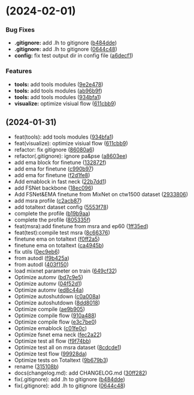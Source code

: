 #  (2024-02-01)


### Bug Fixes

* **.gitignore:** add .lh to gitignore ([b484dde](https://github.com/CharmingHue/FAST/commit/b484dde7de91cc7ffd6b01568c7acb64f8aa9433))
* **.gitignore:** add .lh to gitignore ([0644c48](https://github.com/CharmingHue/FAST/commit/0644c481da247a4a3cffa0bc1b3bb17d0af40bba))
* **config:** fix test output dir in config file ([a6decf1](https://github.com/CharmingHue/FAST/commit/a6decf153c5e9341d9509271d738ea678f46b632))


### Features

* **tools:** add tools modules ([9e2e478](https://github.com/CharmingHue/FAST/commit/9e2e47816ef6971cb4d2cfe20511769446e2be31))
* **tools:** add tools modules ([ab96b9f](https://github.com/CharmingHue/FAST/commit/ab96b9f3da829fac359ccab5bac6dcd205f4f539))
* **tools:** add tools modules ([934bfa1](https://github.com/CharmingHue/FAST/commit/934bfa13105bb09e3b88f18ba0a678c6b65d6b1b))
* **visualize:** optimize visiual flow ([611cbb9](https://github.com/CharmingHue/FAST/commit/611cbb9be5017a3e99245b04769a3744e5fd41b3))



##  (2024-01-31)

* feat(tools): add tools modules ([934bfa1](https://github.com/CharmingHue/FAST/commit/934bfa1))
* feat(visualize): optimize visiual flow ([611cbb9](https://github.com/CharmingHue/FAST/commit/611cbb9))
* refactor: fix gitignore ([86080a6](https://github.com/CharmingHue/FAST/commit/86080a6))
* refactor(.gitignore): ignore pa&pse ([a8603ee](https://github.com/CharmingHue/FAST/commit/a8603ee))
* add ema block for finetune ([132872f](https://github.com/CharmingHue/FAST/commit/132872f))
* add ema for finetune ([c990b97](https://github.com/CharmingHue/FAST/commit/c990b97))
* add ema for finetune ([f2d1fe8](https://github.com/CharmingHue/FAST/commit/f2d1fe8))
* Add emablock in fast neck ([22b7dd1](https://github.com/CharmingHue/FAST/commit/22b7dd1))
* add FSNet backbone ([18ec096](https://github.com/CharmingHue/FAST/commit/18ec096))
* Add FSNet&EMA finetune from MixNet on ctw1500 dataset ([2933806](https://github.com/CharmingHue/FAST/commit/2933806))
* add msra profile ([c2acb87](https://github.com/CharmingHue/FAST/commit/c2acb87))
* add totaltext dataset config ([5553f78](https://github.com/CharmingHue/FAST/commit/5553f78))
* complete the profile ([b19b9aa](https://github.com/CharmingHue/FAST/commit/b19b9aa))
* complete the profile ([805335f](https://github.com/CharmingHue/FAST/commit/805335f))
* feat(msra):add finetune from msra and ep60 ([1ff35ed](https://github.com/CharmingHue/FAST/commit/1ff35ed))
* feat(test):compile test msra ([8c66376](https://github.com/CharmingHue/FAST/commit/8c66376))
* finetune ema on totaltext ([f0ff2a5](https://github.com/CharmingHue/FAST/commit/f0ff2a5))
* finetune ema on totaltext ([ca4945b](https://github.com/CharmingHue/FAST/commit/ca4945b))
* fix utils ([0ec9eb6](https://github.com/CharmingHue/FAST/commit/0ec9eb6))
* from autodl ([f9b425a](https://github.com/CharmingHue/FAST/commit/f9b425a))
* from autodl ([403f150](https://github.com/CharmingHue/FAST/commit/403f150))
* load mixnet parameter on train ([649cf32](https://github.com/CharmingHue/FAST/commit/649cf32))
* Optimize automv ([bd7c9e5](https://github.com/CharmingHue/FAST/commit/bd7c9e5))
* Optimize automv ([04f52d1](https://github.com/CharmingHue/FAST/commit/04f52d1))
* Optimize automv ([ed8c44a](https://github.com/CharmingHue/FAST/commit/ed8c44a))
* Optimize autoshutdown ([c0a008a](https://github.com/CharmingHue/FAST/commit/c0a008a))
* Optimize autoshutdown ([8dd8018](https://github.com/CharmingHue/FAST/commit/8dd8018))
* Optimize compile ([ae9b905](https://github.com/CharmingHue/FAST/commit/ae9b905))
* Optimize compile flow ([910a488](https://github.com/CharmingHue/FAST/commit/910a488))
* Optimize compile flow ([e3c7be0](https://github.com/CharmingHue/FAST/commit/e3c7be0))
* Optimize emablock ([c01fe0c](https://github.com/CharmingHue/FAST/commit/c01fe0c))
* Optimize fsnet ema neck ([fec2a22](https://github.com/CharmingHue/FAST/commit/fec2a22))
* Optimize test all flow ([f9f74bb](https://github.com/CharmingHue/FAST/commit/f9f74bb))
* Optimize test all on msra dataset ([8cdcde1](https://github.com/CharmingHue/FAST/commit/8cdcde1))
* Optimize test flow ([99928da](https://github.com/CharmingHue/FAST/commit/99928da))
* Optimize tests on Totaltext ([9b679b3](https://github.com/CharmingHue/FAST/commit/9b679b3))
* rename ([315108b](https://github.com/CharmingHue/FAST/commit/315108b))
* docs(changelog.md): add CHANGELOG.md ([30ff282](https://github.com/CharmingHue/FAST/commit/30ff282))
* fix(.gitignore): add .lh to gitignore ([b484dde](https://github.com/CharmingHue/FAST/commit/b484dde))
* fix(.gitignore): add .lh to gitignore ([0644c48](https://github.com/CharmingHue/FAST/commit/0644c48))



